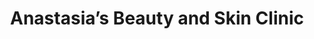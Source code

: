 ---
title: "Anastasia’s Beauty and Skin Clinic"
url: /brooklyn/anastasias-beauty-and-skin-clinic/
shop: beauty
---